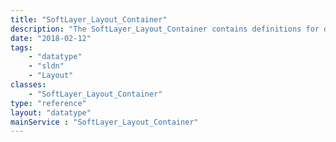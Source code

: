 ```yaml
---
title: "SoftLayer_Layout_Container"
description: "The SoftLayer_Layout_Container contains definitions for default page layouts "
date: "2018-02-12"
tags:
    - "datatype"
    - "sldn"
    - "Layout"
classes:
    - "SoftLayer_Layout_Container"
type: "reference"
layout: "datatype"
mainService : "SoftLayer_Layout_Container"
---
```


